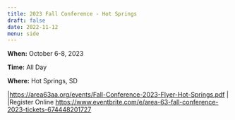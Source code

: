 ```yaml
---
title: 2023 Fall Conference - Hot Springs
draft: false
date: 2022-11-12
menu: side
---
```


**When:** October 6-8, 2023
<!--more-->

**Time:** All Day

**Where:** Hot Springs, SD


|https://area63aa.org/events/Fall-Conference-2023-Flyer-Hot-Springs.pdf
|
|Register Online  https://www.eventbrite.com/e/area-63-fall-conference-2023-tickets-674448201727



